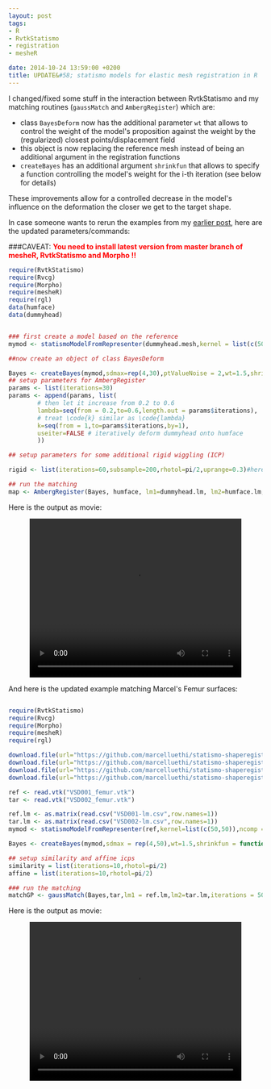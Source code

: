 ```yaml
---
layout: post
tags: 
- R 
- RvtkStatismo 
- registration
- mesheR

date: 2014-10-24 13:59:00 +0200
title: UPDATE&#58; statismo models for elastic mesh registration in R
---
```


I changed/fixed some stuff in the interaction between RvtkStatismo and my matching routines (```gaussMatch``` and ```AmbergRegister```) which are:

* class ```BayesDeform``` now has the additional parameter ```wt``` that allows to control the weight of the model's proposition against the weight by the (regularized) closest points/displacement field
* this object is now replacing the reference mesh instead of being an additional argument in the registration functions
* ```createBayes``` has an additional argument ```shrinkfun``` that allows to specify a function controlling the model's weight for the i-th iteration (see below for details)

These improvements allow for a controlled decrease in the model's influence on the deformation the closer we get to the target shape.

In case someone wants to rerun the examples from my [earlier post](http://zarquon42b.github.io/2014/08/14/statismoMatching/), here are the updated parameters/commands:



###CAVEAT:
<font color="#FF0000"><b>You need to install latest version from master branch of mesheR, RvtkStatismo and Morpho !!</b>
</font>

```r
require(RvtkStatismo)
require(Rvcg)
require(Morpho)
require(mesheR)
require(rgl)
data(humface)
data(dummyhead)


### first create a model based on the reference
mymod <- statismoModelFromRepresenter(dummyhead.mesh,kernel = list(c(50,50)),ncomp = 100)## combine some Gaussian kernels

##now create an object of class BayesDeform

Bayes <- createBayes(mymod,sdmax=rep(4,30),ptValueNoise = 2,wt=1.5,shrinkfun = function(x,i){ x <- x*0.9^i})# we start off with a rather strong weight for the model with each iteration it will be 90% of the previous weight
## setup parameters for AmbergRegister
params <- list(iterations=30)
params <- append(params, list(
        # then let it increase from 0.2 to 0.6
        lambda=seq(from = 0.2,to=0.6,length.out = params$iterations),
        # treat \code{k} similar as \code{lambda}
        k=seq(from = 1,to=params$iterations,by=1),
        useiter=FALSE # iteratively deform dummyhead onto humface
        ))

## setup parameters for some additional rigid wiggling (ICP)

rigid <- list(iterations=60,subsample=200,rhotol=pi/2,uprange=0.3)#here we specify an overlap between reference and target of 30% 

## run the matching
map <- AmbergRegister(Bayes, humface, lm1=dummyhead.lm, lm2=humface.lm, iterations=params$iterations,k=params$k, lambda=params$lambda, useiter=params$useiter,rigid=rigid,visualize = T)

```
Here is the output as movie:
<center>
<video width="420" height="315" controls> <source src="/resources/videos/face1.webm" frameborder="0" allowfullscreen> </video>
</center>

And here is the updated example matching Marcel's Femur surfaces:

```r

require(RvtkStatismo)
require(Rvcg)
require(Morpho)
require(mesheR)
require(rgl)

download.file(url="https://github.com/marcelluethi/statismo-shaperegistration/raw/master/data/VSD001_femur.vtk","./VSD001_femur.vtk",method = "w")
download.file(url="https://github.com/marcelluethi/statismo-shaperegistration/raw/master/data/VSD002_femur.vtk","./VSD002_femur.vtk",method = "w")
download.file(url="https://github.com/marcelluethi/statismo-shaperegistration/raw/master/data/VSD001-lm.csv","./VSD001-lm.csv",method = "w")
download.file(url="https://github.com/marcelluethi/statismo-shaperegistration/raw/master/data/VSD002-lm.csv","./VSD002-lm.csv",method = "w")

ref <- read.vtk("VSD001_femur.vtk")
tar <- read.vtk("VSD002_femur.vtk")

ref.lm <- as.matrix(read.csv("VSD001-lm.csv",row.names=1))
tar.lm <- as.matrix(read.csv("VSD002-lm.csv",row.names=1))
mymod <- statismoModelFromRepresenter(ref,kernel=list(c(50,50)),ncomp = 100)

Bayes <- createBayes(mymod,sdmax = rep(4,50),wt=1.5,shrinkfun = function(x,i){ x <- x*0.93^i})

## setup similarity and affine icps
similarity = list(iterations=10,rhotol=pi/2)
affine = list(iterations=10,rhotol=pi/2)

### run the matching
matchGP <- gaussMatch(Bayes,tar,lm1 = ref.lm,lm2=tar.lm,iterations = 50,sigma = 30,gamma=2,toldist = 30,angtol = pi/2,Bayes=Bayes,nh=100,visualize = T,similarity = similarity,affine = affine)


```

Here is the output as movie:

<center>
<video width="420" height="315" controls> <source src="/resources/videos/femur.webm" frameborder="0" allowfullscreen> </video>
</center>




